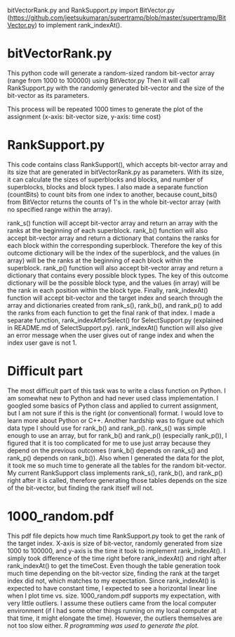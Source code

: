 bitVectorRank.py and RankSupport.py import BitVector.py (https://github.com/jeetsukumaran/supertramp/blob/master/supertramp/BitVector.py) to implement rank_indexAt().

# bitVectorRank.py

This python code will generate a random-sized random bit-vector array (range from 1000 to 100000) using BitVector.py
Then it will call RankSupport.py with the randomly generated bit-vector and the size of the bit-vector as its parameters.

This process will be repeated 1000 times to generate the plot of the assignment (x-axis: bit-vector size, y-axis: time cost)

# RankSupport.py

This code contains class RankSupport(), which accepts bit-vector array and its size that are generated in bitVectorRank.py as parameters.
With its size, it can calculate the sizes of superblocks and blocks, and number of superblocks, blocks and block types. 
I also made a separate function (countBits) to count bits from one index to another, because count_bits() from BitVector returns the counts of 1's in the whole bit-vector array (with no specified range within the array).

rank_s() function will accept bit-vector array and return an array with the ranks at the beginning of each superblock.
rank_b() function will also accept bit-vector array and return a dictionary that contains the ranks for each block within the corresponding superblock. Therefore the key of this outcome dictionary will be the index of the superblock, and the values (in array) will be the ranks at the beginning of each block within the superblock.
rank_p() function will also accept bit-vector array and return a dictionary that contains every possible block types. The key of this outcome dictionary will be the possible block type, and the values (in array) will be the rank in each position within the block type.
Finally, rank_indexAt() function will accept bit-vector and the target index and search through the array and dictionaries created from rank_s(), rank_b(), and rank_p() to add the ranks from each function to get the final rank of that index.
I made a separate function, rank_indexAtforSelect() for SelectSupport.py (explained in README.md of SelectSupport.py). rank_indexAt() function will also give an error message when the user gives out of range index and when the index user gave is not 1.

# Difficult part

The most difficult part of this task was to write a class function on Python. I am somewhat new to Python and had never used class implementation. I googled some basics of Python class and applied to current assignment, but I am not sure if this is the right (or conventional) format. I would love to learn more about Python or C++. Another hardship was to figure out which data type I should use for rank_b() and rank_p(). rank_s() was simple enough to use an array, but for rank_b() and rank_p() (especially rank_p()), I figured that it is too complicated for me to use just array because they depend on the previous outcomes (rank_b() depends on rank_s() and rank_p() depends on rank_b()). Also when I generated the data for the plot, it took me so much time to generate all the tables for the random bit-vector. My current RankSupport class implements rank_s(), rank_b(), and rank_p() right after it is called, therefore generating those tables depends on the size of the bit-vector, but finding the rank itself will not. 

# 1000_random.pdf

This pdf file depicts how much time RankSupport.py took to get the rank of the target index. X-axis is size of bit-vector, randomly generated from size 1000 to 100000, and y-axis is the time it took to implement rank_indexAt(). I simply took difference of the time right before rank_indexAt() and right after rank_indexAt() to get the timeCost. Even though the table generation took much time depending on the bit-vector size, finding the rank at the target index did not, which matches to my expectation. Since rank_indexAt() is expected to have constant time, I expected to see a horizontal linear line when I plot time vs. size. 1000_random.pdf supports my expectation, with very little outliers. I assume these outliers came from the local computer environment (if I had some other things running on my local computer at that time, it might elongate the time). However, the outliers themselves are not too slow either. 
*R programming was used to generate the plot.*


